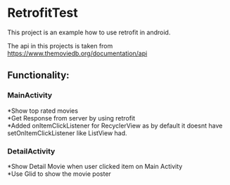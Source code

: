 # RetrofitTest

This project is an example how to use retrofit in android.

The api in this projects is taken from
https://www.themoviedb.org/documentation/api

## Functionality:
### MainActivity
*Show top rated movies<br />
*Get Response from server by using retrofit<br />
*Added onItemClickListener for RecyclerView as by default it doesnt have setOnItemClickListener like ListView had. <br />

### DetailActivity
*Show Detail Movie when user clicked item on Main Activity<br />
*Use Glid to show the movie poster
